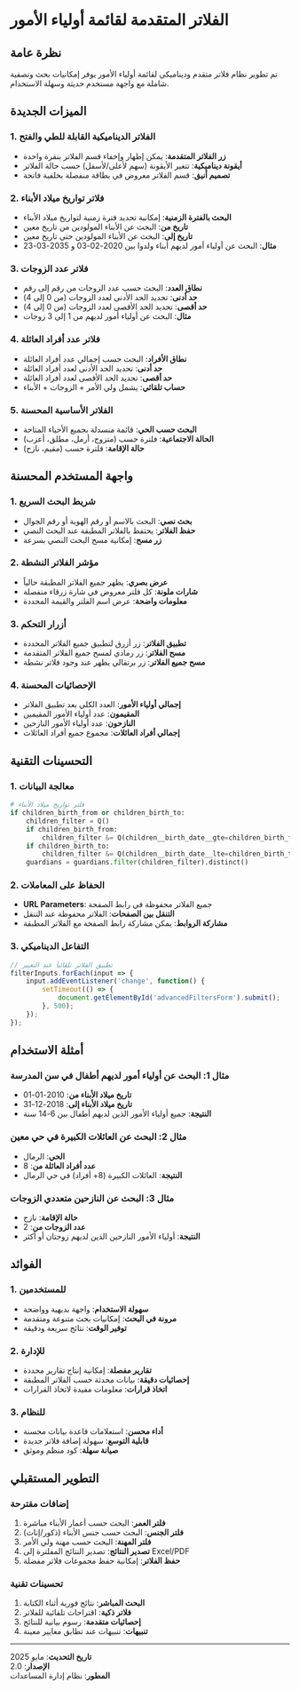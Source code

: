 # الفلاتر المتقدمة لقائمة أولياء الأمور

## نظرة عامة
تم تطوير نظام فلاتر متقدم وديناميكي لقائمة أولياء الأمور يوفر إمكانيات بحث وتصفية شاملة مع واجهة مستخدم حديثة وسهلة الاستخدام.

## الميزات الجديدة

### 1. الفلاتر الديناميكية القابلة للطي والفتح
- **زر الفلاتر المتقدمة**: يمكن إظهار وإخفاء قسم الفلاتر بنقرة واحدة
- **أيقونة ديناميكية**: تتغير الأيقونة (سهم لأعلى/لأسفل) حسب حالة الفلاتر
- **تصميم أنيق**: قسم الفلاتر معروض في بطاقة منفصلة بخلفية فاتحة

### 2. فلاتر تواريخ ميلاد الأبناء
- **البحث بالفترة الزمنية**: إمكانية تحديد فترة زمنية لتواريخ ميلاد الأبناء
- **تاريخ من**: البحث عن الأبناء المولودين من تاريخ معين
- **تاريخ إلى**: البحث عن الأبناء المولودين حتى تاريخ معين
- **مثال**: البحث عن أولياء أمور لديهم أبناء ولدوا بين 2020-02-03 و 2035-03-23

### 3. فلاتر عدد الزوجات
- **نطاق العدد**: البحث حسب عدد الزوجات من رقم إلى رقم
- **حد أدنى**: تحديد الحد الأدنى لعدد الزوجات (من 0 إلى 4)
- **حد أقصى**: تحديد الحد الأقصى لعدد الزوجات (من 0 إلى 4)
- **مثال**: البحث عن أولياء أمور لديهم من 1 إلى 3 زوجات

### 4. فلاتر عدد أفراد العائلة
- **نطاق الأفراد**: البحث حسب إجمالي عدد أفراد العائلة
- **حد أدنى**: تحديد الحد الأدنى لعدد أفراد العائلة
- **حد أقصى**: تحديد الحد الأقصى لعدد أفراد العائلة
- **حساب تلقائي**: يشمل ولي الأمر + الزوجات + الأبناء

### 5. الفلاتر الأساسية المحسنة
- **البحث حسب الحي**: قائمة منسدلة بجميع الأحياء المتاحة
- **الحالة الاجتماعية**: فلترة حسب (متزوج، أرمل، مطلق، أعزب)
- **حالة الإقامة**: فلترة حسب (مقيم، نازح)

## واجهة المستخدم المحسنة

### 1. شريط البحث السريع
- **بحث نصي**: البحث بالاسم أو رقم الهوية أو رقم الجوال
- **حفظ الفلاتر**: يحتفظ بالفلاتر المطبقة عند البحث النصي
- **زر مسح**: إمكانية مسح البحث النصي بسرعة

### 2. مؤشر الفلاتر النشطة
- **عرض بصري**: يظهر جميع الفلاتر المطبقة حالياً
- **شارات ملونة**: كل فلتر معروض في شارة زرقاء منفصلة
- **معلومات واضحة**: عرض اسم الفلتر والقيمة المحددة

### 3. أزرار التحكم
- **تطبيق الفلاتر**: زر أزرق لتطبيق جميع الفلاتر المحددة
- **مسح الفلاتر**: زر رمادي لمسح جميع الفلاتر المتقدمة
- **مسح جميع الفلاتر**: زر برتقالي يظهر عند وجود فلاتر نشطة

### 4. الإحصائيات المحسنة
- **إجمالي أولياء الأمور**: العدد الكلي بعد تطبيق الفلاتر
- **المقيمون**: عدد أولياء الأمور المقيمين
- **النازحون**: عدد أولياء الأمور النازحين
- **إجمالي أفراد العائلات**: مجموع جميع أفراد العائلات

## التحسينات التقنية

### 1. معالجة البيانات
```python
# فلتر تواريخ ميلاد الأبناء
if children_birth_from or children_birth_to:
    children_filter = Q()
    if children_birth_from:
        children_filter &= Q(children__birth_date__gte=children_birth_from)
    if children_birth_to:
        children_filter &= Q(children__birth_date__lte=children_birth_to)
    guardians = guardians.filter(children_filter).distinct()
```

### 2. الحفاظ على المعاملات
- **URL Parameters**: جميع الفلاتر محفوظة في رابط الصفحة
- **التنقل بين الصفحات**: الفلاتر محفوظة عند التنقل
- **مشاركة الروابط**: يمكن مشاركة رابط الصفحة مع الفلاتر المطبقة

### 3. التفاعل الديناميكي
```javascript
// تطبيق الفلاتر تلقائياً عند التغيير
filterInputs.forEach(input => {
    input.addEventListener('change', function() {
        setTimeout(() => {
            document.getElementById('advancedFiltersForm').submit();
        }, 500);
    });
});
```

## أمثلة الاستخدام

### مثال 1: البحث عن أولياء أمور لديهم أطفال في سن المدرسة
- **تاريخ ميلاد الأبناء من**: 2010-01-01
- **تاريخ ميلاد الأبناء إلى**: 2018-12-31
- **النتيجة**: جميع أولياء الأمور الذين لديهم أطفال بين 6-14 سنة

### مثال 2: البحث عن العائلات الكبيرة في حي معين
- **الحي**: الرمال
- **عدد أفراد العائلة من**: 8
- **النتيجة**: العائلات الكبيرة (8+ أفراد) في حي الرمال

### مثال 3: البحث عن النازحين متعددي الزوجات
- **حالة الإقامة**: نازح
- **عدد الزوجات من**: 2
- **النتيجة**: أولياء الأمور النازحين الذين لديهم زوجتان أو أكثر

## الفوائد

### 1. للمستخدمين
- **سهولة الاستخدام**: واجهة بديهية وواضحة
- **مرونة في البحث**: إمكانيات بحث متنوعة ومتقدمة
- **توفير الوقت**: نتائج سريعة ودقيقة

### 2. للإدارة
- **تقارير مفصلة**: إمكانية إنتاج تقارير محددة
- **إحصائيات دقيقة**: بيانات محدثة حسب الفلاتر المطبقة
- **اتخاذ قرارات**: معلومات مفيدة لاتخاذ القرارات

### 3. للنظام
- **أداء محسن**: استعلامات قاعدة بيانات محسنة
- **قابلية التوسع**: سهولة إضافة فلاتر جديدة
- **صيانة سهلة**: كود منظم وموثق

## التطوير المستقبلي

### إضافات مقترحة
1. **فلتر العمر**: البحث حسب أعمار الأبناء مباشرة
2. **فلتر الجنس**: البحث حسب جنس الأبناء (ذكور/إناث)
3. **فلتر المهنة**: البحث حسب مهنة ولي الأمر
4. **تصدير النتائج**: تصدير النتائج المفلترة إلى Excel/PDF
5. **حفظ الفلاتر**: إمكانية حفظ مجموعات فلاتر مفضلة

### تحسينات تقنية
1. **البحث المباشر**: نتائج فورية أثناء الكتابة
2. **فلاتر ذكية**: اقتراحات تلقائية للفلاتر
3. **إحصائيات متقدمة**: رسوم بيانية للنتائج
4. **تنبيهات**: تنبيهات عند تطابق معايير معينة

---

**تاريخ التحديث**: مايو 2025  
**الإصدار**: 2.0  
**المطور**: نظام إدارة المساعدات 